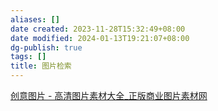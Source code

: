 ```yaml
---
aliases: []
date created: 2023-11-28T15:32:49+08:00
date modified: 2024-01-13T19:21:07+08:00
dg-publish: true
tags: []
title: 图片检索
---
```


[创意图片 - 高清图片素材大全\_正版商业图片素材网](https://www.vcg.com/creative/)